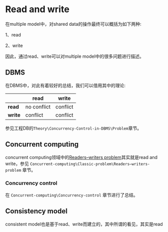 # Read and write

在multiple model中，对shared data的操作最终可以概括为如下两种:

1、read

2、write

因此，通过read、write可以对multiple model中的很多问题进行描述。

## DBMS

在DBMS中，对此有着较好的总结，我们可以借用其中的理论:

|           | read        | write    |
| --------- | ----------- | -------- |
| **read**  | no conflict | conflict |
| **write** | conflict    | conflict |

参见工程DB的`Theory\Concurrency-Control-in-DBMS\Problem`章节。

## Concurrent computing

concurrent computing领域中的[Readers–writers problem](https://en.wikipedia.org/wiki/Readers%E2%80%93writers_problem)其实就是read and write，参见 `Concurrent-computing\Classic-problem\Readers–writers-problem` 章节。

### Concurrency control

在 `Concurrent-computing\Concurrency-control` 章节进行了总结。

## Consistency model

consistent model也是基于read、write而建立的，其中所谓的看见，其实是read

